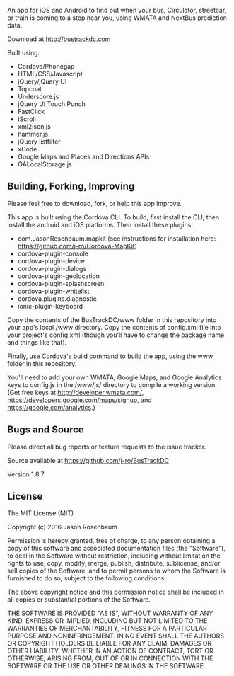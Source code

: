 An app for iOS and Android to find out when your bus, Circulator, streetcar, or train is coming to a stop near you, using WMATA and NextBus prediction data. 

Download at http://bustrackdc.com

Built using:

* Cordova/Phonegap
* HTML/CSS/Javascript
* jQuery/jQuery UI
* Topcoat
* Underscore.js
* jQuery UI Touch Punch
* FastClick
* iScroll
* xml2json.js
* hammer.js
* jQuery listfilter
* xCode
* Google Maps and Places and Directions APIs
* GALocalStorage.js

## Building, Forking, Improving

Please feel free to download, fork, or help this app improve.

This app is built using the Cordova CLI. To build, first install the CLI, then install the android and iOS platforms. Then install these plugins:

* com.JasonRosenbaum.mapkit (see instructions for installation here: https://github.com/j-ro/Cordova-MapKit)
* cordova-plugin-console
* cordova-plugin-device
* cordova-plugin-dialogs
* cordova-plugin-geolocation
* cordova-plugin-splashscreen
* cordova-plugin-whitelist
* cordova.plugins.diagnostic
* ionic-plugin-keyboard

Copy the contents of the BusTrackDC/www folder in this repository into your app's local /www directory. Copy the contents of config.xml file into your project's config.xml (though you'll have to change the package name and things like that).

Finally, use Cordova's build command to build the app, using the www folder in this repository.

You'll need to add your own WMATA, Google Maps, and Google Analytics keys to config.js in the /www/js/ directory to compile a working version. (Get free keys at http://developer.wmata.com/, https://developers.google.com/maps/signup, and https://google.com/analytics.)

## Bugs and Source

Please direct all bug reports or feature requests to the issue tracker.

Source available at https://github.com/j-ro/BusTrackDC

Version 1.8.7

## License

The MIT License (MIT)

Copyright (c) 2016 Jason Rosenbaum

Permission is hereby granted, free of charge, to any person obtaining a copy
of this software and associated documentation files (the "Software"), to deal
in the Software without restriction, including without limitation the rights
to use, copy, modify, merge, publish, distribute, sublicense, and/or sell
copies of the Software, and to permit persons to whom the Software is
furnished to do so, subject to the following conditions:

The above copyright notice and this permission notice shall be included in
all copies or substantial portions of the Software.

THE SOFTWARE IS PROVIDED "AS IS", WITHOUT WARRANTY OF ANY KIND, EXPRESS OR
IMPLIED, INCLUDING BUT NOT LIMITED TO THE WARRANTIES OF MERCHANTABILITY,
FITNESS FOR A PARTICULAR PURPOSE AND NONINFRINGEMENT. IN NO EVENT SHALL THE
AUTHORS OR COPYRIGHT HOLDERS BE LIABLE FOR ANY CLAIM, DAMAGES OR OTHER
LIABILITY, WHETHER IN AN ACTION OF CONTRACT, TORT OR OTHERWISE, ARISING FROM,
OUT OF OR IN CONNECTION WITH THE SOFTWARE OR THE USE OR OTHER DEALINGS IN
THE SOFTWARE.